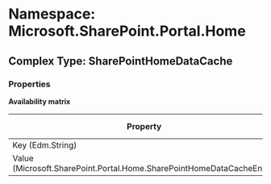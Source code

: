 # Namespace: Microsoft.SharePoint.Portal.Home

## Complex Type: SharePointHomeDataCache

### Properties

**Availability matrix**

Property | SPO | SP 2019 | SP 2016 | SP 2013
----------|-----|---------|---------|--------
Key (Edm.String) | ✔ | ✔ | ✖ | ✖
Value (Microsoft.SharePoint.Portal.Home.SharePointHomeDataCacheEntry) | ✔ | ✔ | ✖ | ✖
